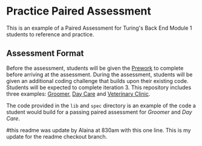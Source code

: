 # Practice Paired Assessment

This is an example of a Paired Assessment for Turing's Back End Module 1 students to reference and practice.

## Assessment Format

Before the assessment, students will be given the [Prework](./prework.md) to complete before arriving at the assessment. During the assessment, students will be given an additional coding challenge that builds upon their existing code. Students will be expected to complete iteration 3. This repository includes three examples: [Groomer](./groomer.md), [Day Care](./day_care.md) and [Veterinary Clinic](./veterinary_clinic.md).

The code provided in the `lib` and `spec` directory is an example of the code a student would build for a passing paired assessment for *Groomer* and *Day Care*.

#this readme was update by Alaina at 830am with this one line.
This is my update for the readme checkout branch.
